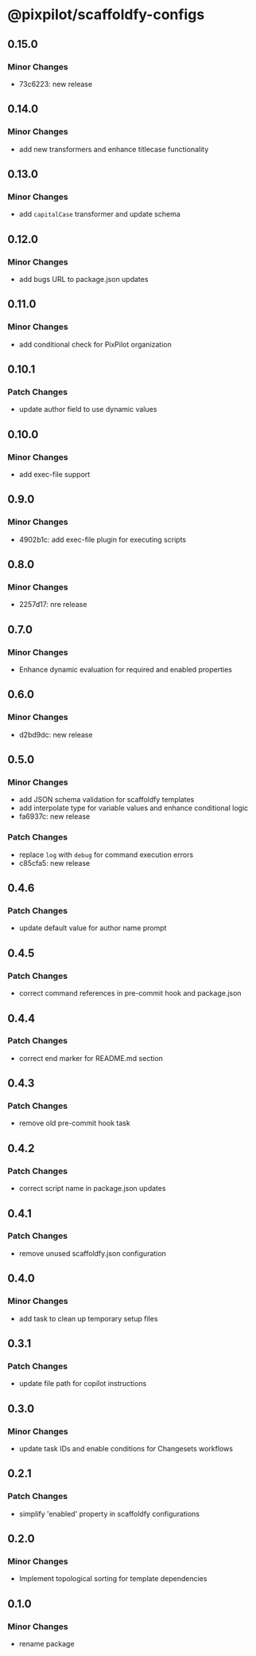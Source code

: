 # @pixpilot/scaffoldfy-configs

## 0.15.0

### Minor Changes

- 73c6223: new release

## 0.14.0

### Minor Changes

- add new transformers and enhance titlecase functionality

## 0.13.0

### Minor Changes

- add `capitalCase` transformer and update schema

## 0.12.0

### Minor Changes

- add bugs URL to package.json updates

## 0.11.0

### Minor Changes

- add conditional check for PixPilot organization

## 0.10.1

### Patch Changes

- update author field to use dynamic values

## 0.10.0

### Minor Changes

- add exec-file support

## 0.9.0

### Minor Changes

- 4902b1c: add exec-file plugin for executing scripts

## 0.8.0

### Minor Changes

- 2257d17: nre release

## 0.7.0

### Minor Changes

- Enhance dynamic evaluation for required and enabled properties

## 0.6.0

### Minor Changes

- d2bd9dc: new release

## 0.5.0

### Minor Changes

- add JSON schema validation for scaffoldfy templates
- add interpolate type for variable values and enhance conditional logic
- fa6937c: new release

### Patch Changes

- replace `log` with `debug` for command execution errors
- c85cfa5: new release

## 0.4.6

### Patch Changes

- update default value for author name prompt

## 0.4.5

### Patch Changes

- correct command references in pre-commit hook and package.json

## 0.4.4

### Patch Changes

- correct end marker for README.md section

## 0.4.3

### Patch Changes

- remove old pre-commit hook task

## 0.4.2

### Patch Changes

- correct script name in package.json updates

## 0.4.1

### Patch Changes

- remove unused scaffoldfy.json configuration

## 0.4.0

### Minor Changes

- add task to clean up temporary setup files

## 0.3.1

### Patch Changes

- update file path for copilot instructions

## 0.3.0

### Minor Changes

- update task IDs and enable conditions for Changesets workflows

## 0.2.1

### Patch Changes

- simplify 'enabled' property in scaffoldfy configurations

## 0.2.0

### Minor Changes

- Implement topological sorting for template dependencies

## 0.1.0

### Minor Changes

- rename package
